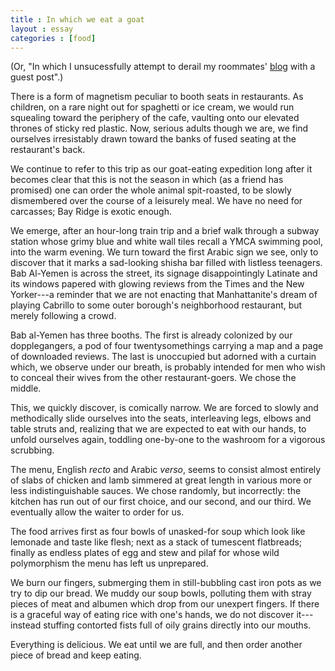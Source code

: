 ```yaml
---
title : In which we eat a goat
layout : essay
categories : [food]
---
```


(Or, "In which I unsucessfully attempt to derail my roommates'
[blog](http://allovernewyork.blogspot.com/) with a guest post".)

<p class='offset'>There is a form of magnetism peculiar to booth seats in
restaurants. As children, on a rare night out for spaghetti or ice cream, we
would run squealing toward the periphery of the cafe, vaulting onto our elevated
thrones of sticky red plastic. Now, serious adults though we are, we find
ourselves irresistably drawn toward the banks of fused seating at the
restaurant's back.</p>

We continue to refer to this trip as our goat-eating expedition long after it
becomes clear that this is not the season in which (as a friend has promised)
one can order the whole animal spit-roasted, to be slowly dismembered over the
course of a leisurely meal. We have no need for carcasses; Bay Ridge is exotic
enough.

We emerge, after an hour-long train trip and a brief walk through a subway
station whose grimy blue and white wall tiles recall a YMCA swimming pool, into
the warm evening. We turn toward the first Arabic sign we see, only to discover
that it marks a sad-looking shisha bar filled with listless teenagers. Bab
Al-Yemen is across the street, its signage disappointingly Latinate and its
windows papered with glowing reviews from the Times and the New Yorker---a
reminder that we are not enacting that Manhattanite's dream of playing Cabrillo
to some outer borough's neighborhood restaurant, but merely following a crowd.

Bab al-Yemen has three booths. The first is already colonized by our
dopplegangers, a pod of four twentysomethings carrying a map and a page of
downloaded reviews. The last is unoccupied but adorned with a curtain which, we
observe under our breath, is probably intended for men who wish to conceal their
wives from the other restaurant-goers. We chose the middle.

This, we quickly discover, is comically narrow. We are forced to slowly and
methodically slide ourselves into the seats, interleaving legs, elbows and table
struts and, realizing that we are expected to eat with our hands, to unfold
ourselves again, toddling one-by-one to the washroom for a vigorous scrubbing.

The menu, English _recto_ and Arabic _verso_, seems to consist almost entirely
of slabs of chicken and lamb simmered at great length in various more or less
indistinguishable sauces. We chose randomly, but incorrectly: the kitchen has
run out of our first choice, and our second, and our third. We eventually allow
the waiter to order for us.

The food arrives first as four bowls of unasked-for soup which look like
lemonade and taste like flesh; next as a stack of tumescent flatbreads; finally
as endless plates of egg and stew and pilaf for whose wild polymorphism the menu
has left us unprepared.

We burn our fingers, submerging them in still-bubbling cast iron pots as we try
to dip our bread. We muddy our soup bowls, polluting them with stray pieces of
meat and albumen which drop from our unexpert fingers. If there is a graceful
way of eating rice with one's hands, we do not discover it---instead stuffing
contorted fists full of oily grains directly into our mouths. 

Everything is delicious. We eat until we are full, and then order another piece
of bread and keep eating.
